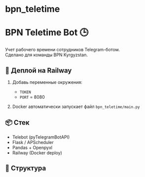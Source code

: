 # bpn_teletime

# BPN Teletime Bot 🕒

Учет рабочего времени сотрудников Telegram-ботом.  
Сделано для команды BPN Kyrgyzstan.

## 🚀 Деплой на Railway

1. Добавь переменные окружения:
   - `TOKEN`
   - `PORT` = 8080

2. Docker автоматически запускает файл `bpn_teletime/main.py`

## 📦 Стек

- Telebot (pyTelegramBotAPI)
- Flask / APScheduler
- Pandas + Openpyxl
- Railway (Docker deploy)

## 📁 Структура

